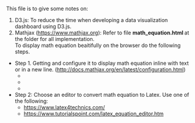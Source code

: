 This file is to give some notes on:
1. D3.js: To reduce the time when developing a data visualization dashboard using D3.js.
2. Mathjax (https://www.mathjax.org): 
   Refer to file <b> math_equation.html </b> at the folder for all implementation. </br> To display math equation beaitifully on the browser do the following steps.
- Step 1. Getting and configure it to display math equation inline with text or in a new line. (http://docs.mathjax.org/en/latest/configuration.html)
    - <script src='https://cdnjs.cloudflare.com/ajax/libs/mathjax/2.7.5/latest.js?config=TeX-MML-AM_CHTML' async></script>
    - <script type="text/x-mathjax-config">
      MathJax.Hub.Config({
         extensions: ["tex2jax.js"],
         jax: ["input/TeX", "output/HTML-CSS"],
         tex2jax: {
         inlineMath: [ ['$','$'], ["\\(","\\)"] ],
         displayMath: [ ['$$','$$'], ["\\[","\\]"] ],
         processEscapes: true
         },
        "HTML-CSS": { fonts: ["TeX"] }
      });</script>
    - <script type="text/javascript" src="path-to-MathJax/MathJax.js"> </script>
 - Step 2: Choose an editor to convert math equation to Latex. Use one of the following:
     - https://www.latex4technics.com/
     - https://www.tutorialspoint.com/latex_equation_editor.htm
